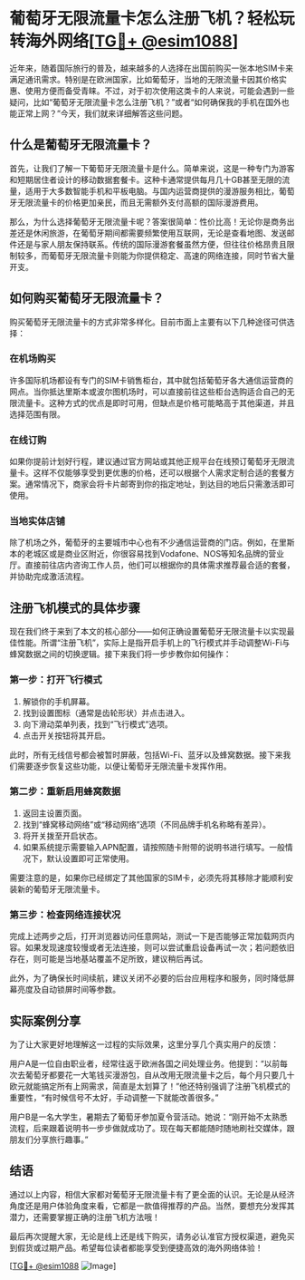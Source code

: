# 葡萄牙无限流量卡怎么注册飞机？轻松玩转海外网络[[TG💪+ @esim1088](https://t.me/s/esim1088)]

近年来，随着国际旅行的普及，越来越多的人选择在出国前购买一张本地SIM卡来满足通讯需求。特别是在欧洲国家，比如葡萄牙，当地的无限流量卡因其价格实惠、使用方便而备受青睐。不过，对于初次使用这类卡的人来说，可能会遇到一些疑问，比如“葡萄牙无限流量卡怎么注册飞机？”或者“如何确保我的手机在国外也能正常上网？”今天，我们就来详细解答这些问题。

## 什么是葡萄牙无限流量卡？

首先，让我们了解一下葡萄牙无限流量卡是什么。简单来说，这是一种专门为游客和短期居住者设计的移动数据套餐卡。这种卡通常提供每月几十GB甚至无限的流量，适用于大多数智能手机和平板电脑。与国内运营商提供的漫游服务相比，葡萄牙无限流量卡的价格更加亲民，而且无需额外支付高额的国际漫游费用。

那么，为什么选择葡萄牙无限流量卡呢？答案很简单：性价比高！无论你是商务出差还是休闲旅游，在葡萄牙期间都需要频繁使用互联网，无论是查看地图、发送邮件还是与家人朋友保持联系。传统的国际漫游套餐虽然方便，但往往价格昂贵且限制较多，而葡萄牙无限流量卡则能为你提供稳定、高速的网络连接，同时节省大量开支。

## 如何购买葡萄牙无限流量卡？

购买葡萄牙无限流量卡的方式非常多样化。目前市面上主要有以下几种途径可供选择：

### 在机场购买
许多国际机场都设有专门的SIM卡销售柜台，其中就包括葡萄牙各大通信运营商的网点。当你抵达里斯本或波尔图机场时，可以直接前往这些柜台选购适合自己的无限流量卡。这种方式的优点是即时可用，但缺点是价格可能略高于其他渠道，并且选择范围有限。

### 在线订购
如果你提前计划好行程，建议通过官方网站或其他正规平台在线预订葡萄牙无限流量卡。这样不仅能够享受到更优惠的价格，还可以根据个人需求定制合适的套餐方案。通常情况下，商家会将卡片邮寄到你的指定地址，到达目的地后只需激活即可使用。

### 当地实体店铺
除了机场之外，葡萄牙的主要城市中心也有不少通信运营商的门店。例如，在里斯本的老城区或是商业区附近，你很容易找到Vodafone、NOS等知名品牌的营业厅。直接前往店内咨询工作人员，他们可以根据你的具体需求推荐最合适的套餐，并协助完成激活流程。

## 注册飞机模式的具体步骤

现在我们终于来到了本文的核心部分——如何正确设置葡萄牙无限流量卡以实现最佳性能。所谓“注册飞机”，实际上是指开启手机上的飞行模式并手动调整Wi-Fi与蜂窝数据之间的切换逻辑。接下来我们将一步步教你如何操作：

### 第一步：打开飞行模式
1. 解锁你的手机屏幕。
2. 找到设置图标（通常是齿轮形状）并点击进入。
3. 向下滑动菜单列表，找到“飞行模式”选项。
4. 点击开关按钮将其开启。

此时，所有无线信号都会被暂时屏蔽，包括Wi-Fi、蓝牙以及蜂窝数据。接下来我们需要逐步恢复这些功能，以便让葡萄牙无限流量卡发挥作用。

### 第二步：重新启用蜂窝数据
1. 返回主设置页面。
2. 找到“蜂窝移动网络”或“移动网络”选项（不同品牌手机名称略有差异）。
3. 将开关拨至开启状态。
4. 如果系统提示需要输入APN配置，请按照随卡附带的说明书进行填写。一般情况下，默认设置即可正常使用。

需要注意的是，如果你已经绑定了其他国家的SIM卡，必须先将其移除才能顺利安装新的葡萄牙无限流量卡。

### 第三步：检查网络连接状况
完成上述两步之后，打开浏览器访问任意网站，测试一下是否能够正常加载网页内容。如果发现速度较慢或者无法连接，则可以尝试重启设备再试一次；若问题依旧存在，则可能是当地基站覆盖不足所致，建议稍后再试。

此外，为了确保长时间续航，建议关闭不必要的后台应用程序和服务，同时降低屏幕亮度及自动锁屏时间等参数。

## 实际案例分享

为了让大家更好地理解这一过程的实际效果，这里分享几个真实用户的反馈：

用户A是一位自由职业者，经常往返于欧洲各国之间处理业务。他提到：“以前每次去葡萄牙都要花一大笔钱买漫游包，自从改用无限流量卡之后，每个月只要几十欧元就能搞定所有上网需求，简直是太划算了！”他还特别强调了注册飞机模式的重要性，“有时候信号不太好，手动调整一下就能改善很多。”

用户B是一名大学生，暑期去了葡萄牙参加夏令营活动。她说：“刚开始不太熟悉流程，后来跟着说明书一步步做就成功了。现在每天都能随时随地刷社交媒体，跟朋友们分享旅行趣事。”

## 结语

通过以上内容，相信大家都对葡萄牙无限流量卡有了更全面的认识。无论是从经济角度还是用户体验角度来看，它都是一款值得推荐的产品。当然，要想充分发挥其潜力，还需要掌握正确的注册飞机方法哦！

最后再次提醒大家，无论是线上还是线下购买，请务必认准官方授权渠道，避免买到假货或过期产品。希望每位读者都能享受到便捷高效的海外网络体验！

[[TG💪+ @esim1088](https://t.me/s/esim1088) ![Image](https://i.postimg.cc/4NQfJmqS/Snipaste-2025-05-13-00-14-12.png)]